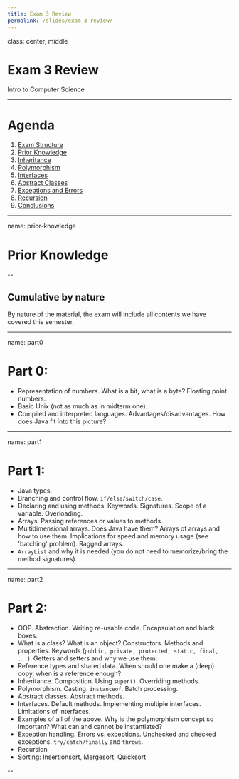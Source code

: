 ```yaml
---
title: Exam 3 Review
permalink: /slides/exam-3-review/
---
```


class: center, middle

# Exam 3 Review

Intro to Computer Science

---

# Agenda

1. [Exam Structure](#structure)
1. [Prior Knowledge](#prior-knowledge)
1. [Inheritance](#inheritance)
1. [Polymorphism](#polymorphism)
1. [Interfaces](#interfaces)
1. [Abstract Classes](#abstract-classes)
1. [Exceptions and Errors](#exceptions)
1. [Recursion](#recursion)
1. [Conclusions](#conclusions)


---

name: prior-knowledge

# Prior Knowledge

--

## Cumulative by nature

By nature of the material, the exam will include all contents we have covered this semester.

---

name: part0

# Part 0:

- Representation of numbers. What is a bit, what is a byte? Floating point numbers. 
- Basic Unix (not as much as in midterm one).
- Compiled and interpreted languages. Advantages/disadvantages. How does Java fit into this picture?

---

name: part1

# Part 1:

- Java types.
- Branching and control flow. `if/else/switch/case`.
- Declaring and using methods. Keywords. Signatures. Scope of a variable. Overloading.
- Arrays. Passing references or values to methods. 
- Multidimensional arrays. Does Java have them? Arrays of arrays and how to use them. Implications for speed and memory usage (see 'batching' problem). Ragged arrays.
- `ArrayList` and why it is needed (you do not need to memorize/bring the method signatures).

---

name: part2

# Part 2:

- OOP. Abstraction. Writing re-usable code. Encapsulation and black boxes.
- What is a class? What is an object? Constructors. Methods and properties. Keywords (`public, private, protected, static, final, ...`). Getters and setters and why we use them.
- Reference types and shared data. When should one make a (deep) copy, when is a reference enough?
- Inheritance. Composition. Using `super()`. Overriding methods.
- Polymorphism. Casting. `instanceof`. Batch processing.
- Abstract classes. Abstract methods. 
- Interfaces. Default methods. Implementing multiple interfaces. Limitations of interfaces.
- Examples of all of the above. Why is the polymorphism concept so important? What can and cannot be instantiated?
- Exception handling. Errors vs. exceptions. Unchecked and checked exceptions. `try/catch/finally` and `throws`.
- Recursion
- Sorting: Insertionsort, Mergesort, Quicksort

--
